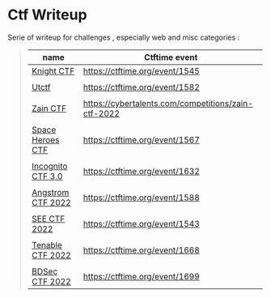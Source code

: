 # Ctf Writeup

Serie of writeup for challenges , especially web and misc categories : 

> | name               | Ctftime event |  
> | ----------------- | ----------- |
> | [Knight CTF](./KnightCTF/README.md) | https://ctftime.org/event/1545 |
> | | | |
> | [Utctf](./UTCTF/README.md)       | https://ctftime.org/event/1582 |
> | | | |
> | [Zain CTF](./ZainCTF/README.md)       | https://cybertalents.com/competitions/zain-ctf-2022 |
> | | | |
> | [Space Heroes CTF](./SpaceHerosCTF/README.md)       | https://ctftime.org/event/1567 |
> | | | |
> | [Incognito CTF 3.0](./IncognitoCTF%203.0/README.md)       | https://ctftime.org/event/1632 |
> | | | |
> | [Angstrom CTF 2022](./AngstromCTF/README.md)       | https://ctftime.org/event/1588 |
> | | | |
> | [SEE CTF 2022](./SeeTF/README.md)       | https://ctftime.org/event/1543 |
> | | | |
> | [Tenable CTF 2022](./TenableCTF/README.md)       | https://ctftime.org/event/1668 |
> | | | |
> | [BDSec CTF 2022](./BDSecCTF/README.md)       | https://ctftime.org/event/1699 |
